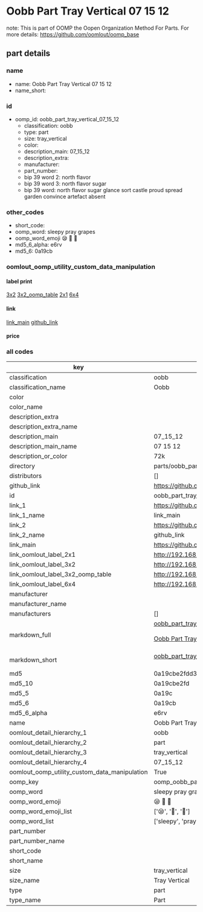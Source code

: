 # Oobb Part Tray Vertical 07 15 12  

note: This is part of OOMP the Oopen Organization Method For Parts. For more details: https://github.com/oomlout/oomp_base

##  part details





### name
* name: Oobb Part Tray Vertical 07 15 12
* name_short: 
### id
* oomp_id: oobb_part_tray_vertical_07_15_12
  * classification: oobb
  * type: part
  * size: tray_vertical
  * color: 
  * description_main: 07_15_12
  * description_extra: 
  * manufacturer: 
  * part_number: 
  * bip 39 word 2: north flavor
  * bip 39 word 3: north flavor sugar
  * bip 39 word: north flavor sugar glance sort castle proud spread garden convince artefact absent

### other_codes
* short_code: 
* oomp_word: sleepy pray grapes
* oomp_word_emoji :sleepy: :pray: :grapes:
* md5_6_alpha: e6rv
* md5_6: 0a19cb






### oomlout_oomp_utility_custom_data_manipulation
#### label print
[3x2](http://192.168.1.245:1112/?label=oomp%20e6rv)
[3x2_oomp_table](http://192.168.1.107:1112/?label=oomp%20e6rv)
[2x1](http://192.168.1.242:1112/?label=oomp%20e6rv)
[6x4](http://192.168.1.55:1112/?label=oomp%20e6rv)    

#### link

[link_main](https://github.com/oomlout/oomlout_oomp_current_version_messy/tree/main/parts/oobb_part_tray_vertical_07_15_12) [github_link](https://github.com/oomlout/oomlout_oomp_part_src/tree/main/parts/oobb_part_tray_vertical_07_15_12)                             

#### price







### all codes 
| key | value |  
| --- | --- |  
| classification | oobb |  
| classification_name | Oobb |  
| color |  |  
| color_name |  |  
| description_extra |  |  
| description_extra_name |  |  
| description_main | 07_15_12 |  
| description_main_name | 07 15 12 |  
| description_or_color | 72k |  
| directory | parts/oobb_part_tray_vertical_07_15_12 |  
| distributors | [] |  
| github_link | https://github.com/oomlout/oomlout_oomp_part_src/tree/main/parts/oobb_part_tray_vertical_07_15_12 |  
| id | oobb_part_tray_vertical_07_15_12 |  
| link_1 | https://github.com/oomlout/oomlout_oomp_current_version_messy/tree/main/parts/oobb_part_tray_vertical_07_15_12 |  
| link_1_name | link_main |  
| link_2 | https://github.com/oomlout/oomlout_oomp_part_src/tree/main/parts/oobb_part_tray_vertical_07_15_12 |  
| link_2_name | github_link |  
| link_main | https://github.com/oomlout/oomlout_oomp_current_version_messy/tree/main/parts/oobb_part_tray_vertical_07_15_12 |  
| link_oomlout_label_2x1 | http://192.168.1.242:1112/?label=oomp%20e6rv |  
| link_oomlout_label_3x2 | http://192.168.1.245:1112/?label=oomp%20e6rv |  
| link_oomlout_label_3x2_oomp_table | http://192.168.1.107:1112/?label=oomp%20e6rv |  
| link_oomlout_label_6x4 | http://192.168.1.55:1112/?label=oomp%20e6rv |  
| manufacturer |  |  
| manufacturer_name |  |  
| manufacturers | [] |  
| markdown_full | [oobb_part_tray_vertical_07_15_12](https://github.com/oomlout/oomlout_oomp_current_version_messy/tree/main/parts/oobb_part_tray_vertical_07_15_12)<br>[](https://github.com/oomlout/oomlout_oomp_current_version_messy/tree/main/parts/oobb_part_tray_vertical_07_15_12)<br>[Oobb Part Tray Vertical 07 15 12](https://github.com/oomlout/oomlout_oomp_current_version_messy/tree/main/parts/oobb_part_tray_vertical_07_15_12)<br><br> |  
| markdown_short | [oobb_part_tray_vertical_07_15_12](https://github.com/oomlout/oomlout_oomp_current_version_messy/tree/main/parts/oobb_part_tray_vertical_07_15_12)<br><br> |  
| md5 | 0a19cbe2fdd315988e67c62bb1962cb2 |  
| md5_10 | 0a19cbe2fd |  
| md5_5 | 0a19c |  
| md5_6 | 0a19cb |  
| md5_6_alpha | e6rv |  
| name | Oobb Part Tray Vertical 07 15 12 |  
| oomlout_detail_hierarchy_1 | oobb |  
| oomlout_detail_hierarchy_2 | part |  
| oomlout_detail_hierarchy_3 | tray_vertical |  
| oomlout_detail_hierarchy_4 | 07_15_12 |  
| oomlout_oomp_utility_custom_data_manipulation | True |  
| oomp_key | oomp_oobb_part_tray_vertical_07_15_12 |  
| oomp_word | sleepy pray grapes |  
| oomp_word_emoji | :sleepy: :pray: :grapes: |  
| oomp_word_emoji_list | [':sleepy:', ':pray:', ':grapes:'] |  
| oomp_word_list | ['sleepy', 'pray', 'grapes'] |  
| part_number |  |  
| part_number_name |  |  
| short_code |  |  
| short_name |  |  
| size | tray_vertical |  
| size_name | Tray Vertical |  
| type | part |  
| type_name | Part |  
